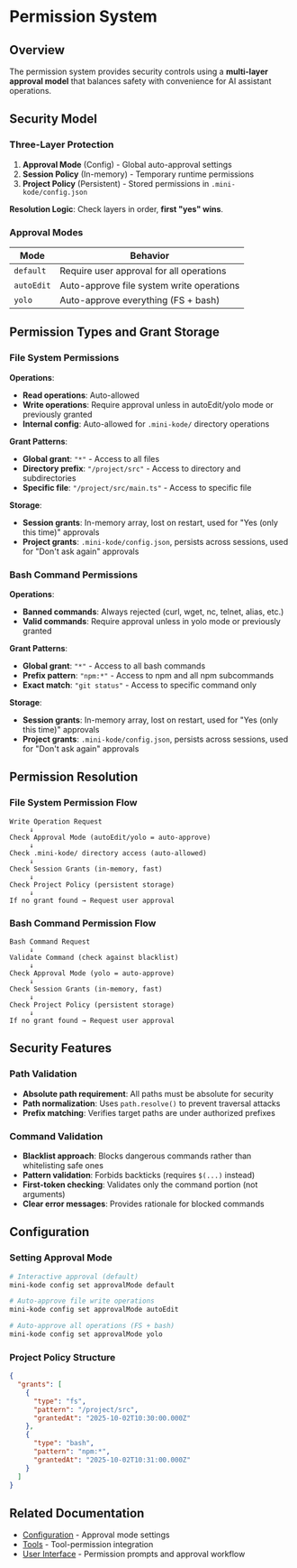 # Permission System

## Overview

The permission system provides security controls using a **multi-layer approval model** that balances safety with convenience for AI assistant operations.

## Security Model

### Three-Layer Protection

1. **Approval Mode** (Config) - Global auto-approval settings
2. **Session Policy** (In-memory) - Temporary runtime permissions
3. **Project Policy** (Persistent) - Stored permissions in `.mini-kode/config.json`

**Resolution Logic**: Check layers in order, **first "yes" wins**.

### Approval Modes

| Mode       | Behavior                                  |
| ---------- | ----------------------------------------- |
| `default`  | Require user approval for all operations  |
| `autoEdit` | Auto-approve file system write operations |
| `yolo`     | Auto-approve everything (FS + bash)       |

## Permission Types and Grant Storage

### File System Permissions

**Operations**:

- **Read operations**: Auto-allowed
- **Write operations**: Require approval unless in autoEdit/yolo mode or previously granted
- **Internal config**: Auto-allowed for `.mini-kode/` directory operations

**Grant Patterns**:

- **Global grant**: `"*"` - Access to all files
- **Directory prefix**: `"/project/src"` - Access to directory and subdirectories
- **Specific file**: `"/project/src/main.ts"` - Access to specific file

**Storage**:

- **Session grants**: In-memory array, lost on restart, used for "Yes (only this time)" approvals
- **Project grants**: `.mini-kode/config.json`, persists across sessions, used for "Don't ask again" approvals

### Bash Command Permissions

**Operations**:

- **Banned commands**: Always rejected (curl, wget, nc, telnet, alias, etc.)
- **Valid commands**: Require approval unless in yolo mode or previously granted

**Grant Patterns**:

- **Global grant**: `"*"` - Access to all bash commands
- **Prefix pattern**: `"npm:*"` - Access to npm and all npm subcommands
- **Exact match**: `"git status"` - Access to specific command only

**Storage**:

- **Session grants**: In-memory array, lost on restart, used for "Yes (only this time)" approvals
- **Project grants**: `.mini-kode/config.json`, persists across sessions, used for "Don't ask again" approvals

## Permission Resolution

### File System Permission Flow

```
Write Operation Request
     ↓
Check Approval Mode (autoEdit/yolo = auto-approve)
     ↓
Check .mini-kode/ directory access (auto-allowed)
     ↓
Check Session Grants (in-memory, fast)
     ↓
Check Project Policy (persistent storage)
     ↓
If no grant found → Request user approval
```

### Bash Command Permission Flow

```
Bash Command Request
     ↓
Validate Command (check against blacklist)
     ↓
Check Approval Mode (yolo = auto-approve)
     ↓
Check Session Grants (in-memory, fast)
     ↓
Check Project Policy (persistent storage)
     ↓
If no grant found → Request user approval
```

## Security Features

### Path Validation

- **Absolute path requirement**: All paths must be absolute for security
- **Path normalization**: Uses `path.resolve()` to prevent traversal attacks
- **Prefix matching**: Verifies target paths are under authorized prefixes

### Command Validation

- **Blacklist approach**: Blocks dangerous commands rather than whitelisting safe ones
- **Pattern validation**: Forbids backticks (requires `$(...)` instead)
- **First-token checking**: Validates only the command portion (not arguments)
- **Clear error messages**: Provides rationale for blocked commands

## Configuration

### Setting Approval Mode

```bash
# Interactive approval (default)
mini-kode config set approvalMode default

# Auto-approve file write operations
mini-kode config set approvalMode autoEdit

# Auto-approve all operations (FS + bash)
mini-kode config set approvalMode yolo
```

### Project Policy Structure

```json
{
  "grants": [
    {
      "type": "fs",
      "pattern": "/project/src",
      "grantedAt": "2025-10-02T10:30:00.000Z"
    },
    {
      "type": "bash",
      "pattern": "npm:*",
      "grantedAt": "2025-10-02T10:31:00.000Z"
    }
  ]
}
```

## Related Documentation

- [Configuration](./config.md) - Approval mode settings
- [Tools](./tools.md) - Tool-permission integration
- [User Interface](./ui.md) - Permission prompts and approval workflow

